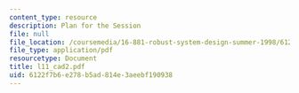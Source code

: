```yaml
---
content_type: resource
description: Plan for the Session
file: null
file_location: /coursemedia/16-881-robust-system-design-summer-1998/6122f7b6e278b5ad814e3aeebf190938_l11_cad2.pdf
file_type: application/pdf
resourcetype: Document
title: l11_cad2.pdf
uid: 6122f7b6-e278-b5ad-814e-3aeebf190938
---
```


